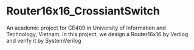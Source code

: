 # Router16x16_CrossiantSwitch
An academic project for CE409 in University of Information and Technology, Vietnam. In this project, we design a Router16x16 by Verilog and verify it by SystemVerilog

